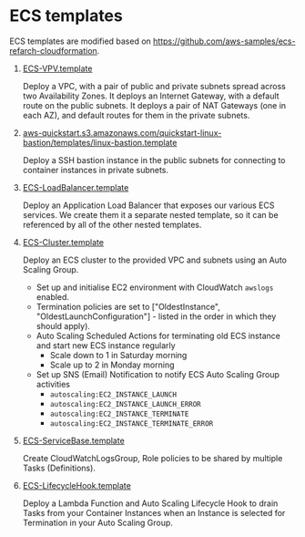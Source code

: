 # ECS templates

ECS templates are modified based on https://github.com/aws-samples/ecs-refarch-cloudformation.

1. [ECS-VPV.template](ECS-VPC.template)

    Deploy a VPC, with a pair of public and private subnets spread across two
    Availability Zones. It deploys an Internet Gateway, with a default route on
    the public subnets. It deploys a pair of NAT Gateways (one in each AZ), and
    default routes for them in the private subnets.

1. [aws-quickstart.s3.amazonaws.com/quickstart-linux-bastion/templates/linux-bastion.template](
https://aws-quickstart.s3.amazonaws.com/quickstart-linux-bastion/templates/linux-bastion.template)

    Deploy a SSH bastion instance in the public subnets for connecting to container
    instances in private subnets.

1. [ECS-LoadBalancer.template](ECS-LoadBalancer.template)

    Deploy an Application Load Balancer that exposes our various ECS services.
    We create them it a separate nested template, so it can be referenced by
    all of the other nested templates.

1. [ECS-Cluster.template](ECS-Cluster.template)

    Deploy an ECS cluster to the provided VPC and subnets using an Auto Scaling Group.
    - Set up and initialise EC2 environment with CloudWatch `awslogs` enabled. 
    - Termination policies are set to ["OldestInstance", "OldestLaunchConfiguration"] - listed in the order in which
      they should apply).
    - Auto Scaling Scheduled Actions for terminating old ECS instance and start new ECS instance regularly
        - Scale down to 1 in Saturday morning
        - Scale up to 2 in Monday morning
    - Set up SNS (Email) Notification to notify ECS Auto Scaling Group activities
       - `autoscaling:EC2_INSTANCE_LAUNCH`
       - `autoscaling:EC2_INSTANCE_LAUNCH_ERROR`
       - `autoscaling:EC2_INSTANCE_TERMINATE`
       - `autoscaling:EC2_INSTANCE_TERMINATE_ERROR`
            
1. [ECS-ServiceBase.template](ECS-ServiceBase.template)

    Create CloudWatchLogsGroup, Role policies to be shared by multiple Tasks
    (Definitions). 

1. [ECS-LifecycleHook.template](ECS-LifecycleHook.template)

    Deploy a Lambda Function and Auto Scaling Lifecycle Hook to drain Tasks
    from your Container Instances when an Instance is selected for Termination
    in your Auto Scaling Group.
